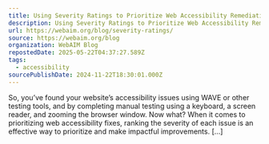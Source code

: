 ```yaml
---
title: Using Severity Ratings to Prioritize Web Accessibility Remediation
description: Using Severity Ratings to Prioritize Web Accessibility Remediation
url: https://webaim.org/blog/severity-ratings/
source: https://webaim.org/blog
organization: WebAIM Blog
repostedDate: 2025-05-22T04:37:27.589Z
tags:
  - accessibility
sourcePublishDate: 2024-11-22T18:30:01.000Z
---
```


So, you’ve found your website’s accessibility issues using WAVE or other testing tools, and by completing manual testing using a keyboard, a screen reader, and zooming the browser window. Now what? When it comes to prioritizing web accessibility fixes, ranking the severity of each issue is an effective way to prioritize and make impactful improvements. \[…\]
